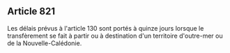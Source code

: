 Article 821
----
Les délais prévus à l'article 130 sont portés à quinze jours lorsque le
transfèrement se fait à partir ou à destination d'un territoire d'outre-mer ou
de la Nouvelle-Calédonie.
